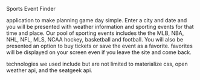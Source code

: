 Sports Event Finder

application to make planning game day simple. Enter a city and date and you will be presented with weather information and sporting events for that time and place. Our pool of sporting events includes the the MLB, NBA, NHL, NFL, MLS, NCAA hockey, basketball and football. You will also be presented an option to buy tickets or save the event as a favorite. favorites will be displayed on your screen even if you leave the site and come back.

technologies we used include but are not limited to materialize css, open weather api, and the seatgeek api.

